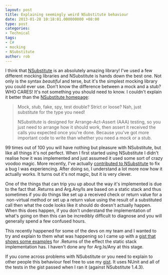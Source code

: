 ```yaml
---
layout: post
title: Explaining seemingly weird NSubstitute behaviour
date: 2013-01-28 10:18:01.000000000 +08:00
type: post
categories:
- Technical
tags:
- C#
- mocking
- NSubstitute
author: rob
---
```



I think that [NSubstitute](http://nsubstitute.github.com/) is an absolutely amazing library! I've used a few different mocking libraries and NSubstitute is hands down the best one. Not only is the syntax *beautiful* and terse, but it's the simplest mocking library you could ever use. Don't know the difference between a mock and a stub? WHO CARES! It's not something you should need to know. I couldn't explain it better than the [NSubstitute homepage](http://nsubstitute.github.com/):



> Mock, stub, fake, spy, test double? Strict or loose? Nah, just substitute for the type you need!
> 
> 
> 
> NSubstitute is designed for Arrange-Act-Assert (AAA) testing, so you just need to arrange how it should work, then assert it received the calls you expected once you're done. Because you've got more important code to write than whether you need a mock or a stub.



99 times out of 100 you will have nothing but pleasure with NSubstitute, but like all things it's not perfect. When I first started using NSubstitute I didn't realise how it was implemented and just assumed it used some sort of crazy voodoo magic. More recently, I've actually [contributed to NSubstitute](https://github.com/nsubstitute/NSubstitute/pull/94) to fix a bug I was experiencing. After doing so, I understand a lot more now how it actually works. It turns out it's not magic, but it is very clever.



One of the things that can trip you up about the way it's implemented is due to the fact that .Returns and Arg.Any/Is are based on a static stack and thus sometimes if you do things like set up a received check or return value for a  non-virtual method or set up a return value using the result of a substituted call then what the code looks like it should do doesn't actually happen. When this does happen, if you don't understand the implementation of what's going on then this can be incredibly difficult to diagnose and you will generally spend a few confused hours.



This recently happened for some of the devs on my team and I wanted to try and explain to them what was happening so I came up with a [gist that shows some examples](https://gist.github.com/4618493) for .Returns of the effect the static stack implementation has. I haven't done any for Arg.Is/Any at this stage.



If you come across problems with NSubstitute or you need to explain to other people this behaviour feel free to use my [gist](https://gist.github.com/4618493). It uses NUnit and all of the tests in the gist passed when I ran it (against NSubstitute 1.4.3).


